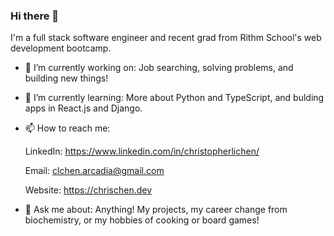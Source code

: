### Hi there 👋

I'm a full stack software engineer and recent grad from Rithm School's web development bootcamp.

- 🔭 I’m currently working on:
    Job searching, solving problems, and building new things!
    
- 🌱 I’m currently learning:
    More about Python and TypeScript, and bulding apps in React.js and Django.
    
- 📫 How to reach me: 

  LinkedIn: https://www.linkedin.com/in/christopherlichen/

  Email: clchen.arcadia@gmail.com

  Website: https://chrischen.dev
    
- 💬 Ask me about:
    Anything! My projects, my career change from biochemistry, or my hobbies of cooking or board games!
